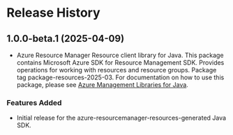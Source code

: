 # Release History

## 1.0.0-beta.1 (2025-04-09)

- Azure Resource Manager Resource client library for Java. This package contains Microsoft Azure SDK for Resource Management SDK. Provides operations for working with resources and resource groups. Package tag package-resources-2025-03. For documentation on how to use this package, please see [Azure Management Libraries for Java](https://aka.ms/azsdk/java/mgmt).
### Features Added

- Initial release for the azure-resourcemanager-resources-generated Java SDK.
